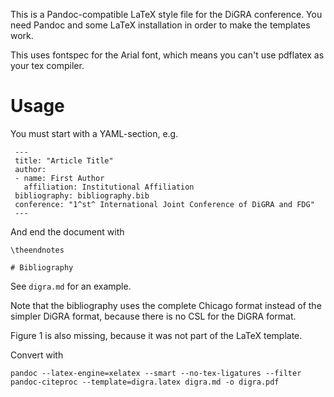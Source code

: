 This is a Pandoc-compatible LaTeX style file for the DiGRA conference. You need Pandoc and some LaTeX installation in order to make the templates work.

This uses fontspec for the Arial font, which means you can't use pdflatex as your tex compiler.

# Usage

You must start with a YAML-section, e.g.

	 ---
	 title: "Article Title"
	 author:
	 - name: First Author
	   affiliation: Institutional Affiliation
	 bibliography: bibliography.bib
	 conference: "1^st^ International Joint Conference of DiGRA and FDG"
	 ---

And end the document with

	\theendnotes

	# Bibliography

See `digra.md` for an example. 

Note that the bibliography uses the complete Chicago format instead of the simpler DiGRA format, because there is no CSL for the DiGRA format.

Figure 1 is also missing, because it was not part of the LaTeX template.

Convert with

	pandoc --latex-engine=xelatex --smart --no-tex-ligatures --filter pandoc-citeproc --template=digra.latex digra.md -o digra.pdf
